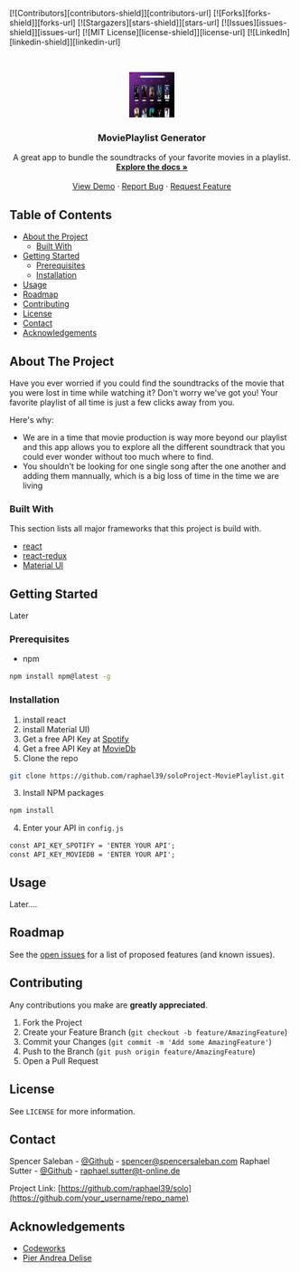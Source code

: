 

[![Contributors][contributors-shield]][contributors-url]
[![Forks][forks-shield]][forks-url]
[![Stargazers][stars-shield]][stars-url]
[![Issues][issues-shield]][issues-url]
[![MIT License][license-shield]][license-url]
[![LinkedIn][linkedin-shield]][linkedin-url]



<!-- PROJECT LOGO -->
<br />
<p align="center">
  <a href="https://github.com/othneildrew/Best-README-Template">
    <img src="./client/public/dashboard.png" alt="Logo" width="80" height="80">
  </a>

  <h3 align="center">MoviePlaylist Generator</h3>

  <p align="center">
    A great app to bundle the soundtracks of your favorite movies in a playlist.
    <br />
    <a href="https://github.com/raphael39/soloProject-MoviePlaylist/blob/master/Readme.md"><strong>Explore the docs »</strong></a>
    <br />
    <br />
    <a href="https://github.com/raphael39/soloProject-MoviePlaylist/blob/master/Readme.md">View Demo</a>
    ·
    <a href="https://github.com/raphael39/soloProject-MoviePlaylist/issues">Report Bug</a>
    ·
    <a href="https://github.com/raphael39/soloProject-MoviePlaylist/issues">Request Feature</a>
  </p>
</p>



<!-- TABLE OF CONTENTS -->
## Table of Contents

* [About the Project](#about-the-project)
  * [Built With](#built-with)
* [Getting Started](#getting-started)
  * [Prerequisites](#prerequisites)
  * [Installation](#installation)
* [Usage](#usage)
* [Roadmap](#roadmap)
* [Contributing](#contributing)
* [License](#license)
* [Contact](#contact)
* [Acknowledgements](#acknowledgements)



<!-- ABOUT THE PROJECT -->
## About The Project

<!-- [![Product Name Screen Shot][product-screenshot]](https://example.com) -->

Have you ever worried if you could find the soundtracks of the movie that you were lost in time while watching it? Don't worry we've got you! Your favorite playlist of all time is just a few clicks away from you. 

Here's why:
* We are in a time that movie production is way more beyond our playlist and this app allows you to explore all the different soundtrack that you could ever wonder without too much where to find.
* You shouldn't be looking for one single song after the one another and adding them mannually, which is a big loss of time in the time we are living


### Built With
This section lists all major frameworks that this project is build with.
* [react](https://reactjs.org/)
* [react-redux](https://redux.js.org/)
* [Material UI](https://material-ui.com/)



<!-- GETTING STARTED -->
## Getting Started

Later

### Prerequisites


* npm
```sh
npm install npm@latest -g
```

### Installation

1. install react 
2. install Material UI)
3. Get a free API Key at [Spotify](https://developer.spotify.com/dashboard/login)
4. Get a free API Key at [MovieDb](https://developers.themoviedb.org/3/getting-started/introduction)
5. Clone the repo
```sh
git clone https://github.com/raphael39/soloProject-MoviePlaylist.git
```
3. Install NPM packages
```sh
npm install
```
4. Enter your API in `config.js`
```JS
const API_KEY_SPOTIFY = 'ENTER YOUR API';
const API_KEY_MOVIEDB = 'ENTER YOUR API';
```



<!-- USAGE EXAMPLES -->
## Usage



Later....



<!-- ROADMAP -->
## Roadmap

See the [open issues](https://github.com/raphael39/soloProject-MoviePlaylist/issues) for a list of proposed features (and known issues).



<!-- CONTRIBUTING -->
## Contributing

Any contributions you make are **greatly appreciated**.

1. Fork the Project
2. Create your Feature Branch (`git checkout -b feature/AmazingFeature`)
3. Commit your Changes (`git commit -m 'Add some AmazingFeature'`)
4. Push to the Branch (`git push origin feature/AmazingFeature`)
5. Open a Pull Request



<!-- LICENSE -->
## License

See `LICENSE` for more information.



<!-- CONTACT -->
## Contact

Spencer Saleban - [@Github](https://github.com/spencersaleban) - spencer@spencersaleban.com
Raphael Sutter - [@Github](https://github.com/raphael39) - raphael.sutter@t-online.de

Project Link: [https://github.com/raphael39/solo](https://github.com/your_username/repo_name)



<!-- ACKNOWLEDGEMENTS -->
## Acknowledgements
* [Codeworks](https://github.com/codeworks)
* [Pier Andrea Delise](https://github.com/pierandread)





